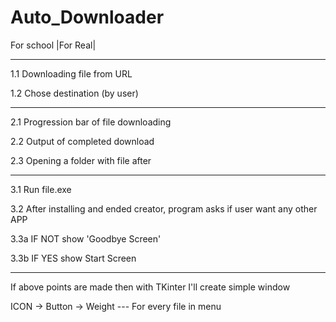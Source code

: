 # Auto_Downloader
For school |For Real|

----------------------------------------

1.1 Downloading file from URL

1.2 Chose destination (by user)

----------------------------------------

2.1 Progression bar of file downloading

2.2 Output of completed download

2.3 Opening a folder with file after

---------------------------------------

3.1 Run file.exe

3.2 After installing and ended creator, program asks if user want any other APP

3.3a IF NOT show 'Goodbye Screen'

3.3b IF YES show Start Screen

-------------------------------------

If above points are made then with TKinter I'll create simple window

ICON -> Button -> Weight --- For every file in menu
